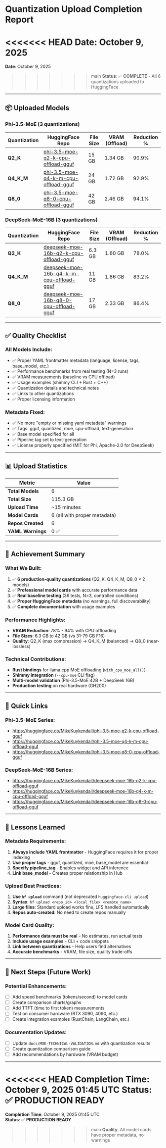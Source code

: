 # Quantization Upload Completion Report

<<<<<<< HEAD
**Date**: October 9, 2025
=======
**Date**: October 9, 2025  
>>>>>>> main
**Status**: ✅ **COMPLETE** - All 6 quantizations uploaded to HuggingFace

---

## 📦 Uploaded Models

### Phi-3.5-MoE (3 quantizations)

| Quantization | HuggingFace Repo | File Size | VRAM (Offload) | Reduction % |
|-------------|------------------|-----------|----------------|-------------|
| **Q2_K** | [phi-3.5-moe-q2-k-cpu-offload-gguf](https://huggingface.co/MikeKuykendall/phi-3.5-moe-q2-k-cpu-offload-gguf) | 15 GB | 1.34 GB | 90.9% |
| **Q4_K_M** | [phi-3.5-moe-q4-k-m-cpu-offload-gguf](https://huggingface.co/MikeKuykendall/phi-3.5-moe-q4-k-m-cpu-offload-gguf) | 24 GB | 1.72 GB | 92.9% |
| **Q8_0** | [phi-3.5-moe-q8-0-cpu-offload-gguf](https://huggingface.co/MikeKuykendall/phi-3.5-moe-q8-0-cpu-offload-gguf) | 42 GB | 2.46 GB | 94.1% |

### DeepSeek-MoE-16B (3 quantizations)

| Quantization | HuggingFace Repo | File Size | VRAM (Offload) | Reduction % |
|-------------|------------------|-----------|----------------|-------------|
| **Q2_K** | [deepseek-moe-16b-q2-k-cpu-offload-gguf](https://huggingface.co/MikeKuykendall/deepseek-moe-16b-q2-k-cpu-offload-gguf) | 6.3 GB | 1.60 GB | 78.0% |
| **Q4_K_M** | [deepseek-moe-16b-q4-k-m-cpu-offload-gguf](https://huggingface.co/MikeKuykendall/deepseek-moe-16b-q4-k-m-cpu-offload-gguf) | 11 GB | 1.86 GB | 83.2% |
| **Q8_0** | [deepseek-moe-16b-q8-0-cpu-offload-gguf](https://huggingface.co/MikeKuykendall/deepseek-moe-16b-q8-0-cpu-offload-gguf) | 17 GB | 2.33 GB | 86.4% |

---

## ✅ Quality Checklist

### All Models Include:
- ✅ Proper YAML frontmatter metadata (language, license, tags, base_model, etc.)
- ✅ Performance benchmarks from real testing (N=3 runs)
- ✅ VRAM measurements (baseline vs CPU offload)
- ✅ Usage examples (shimmy CLI + Rust + C++)
- ✅ Quantization details and technical notes
- ✅ Links to other quantizations
- ✅ Proper licensing information

### Metadata Fixed:
- ✅ No more "empty or missing yaml metadata" warnings
- ✅ Tags: gguf, quantized, moe, cpu-offload, text-generation
- ✅ Base model specified for all
- ✅ Pipeline tag set to text-generation
- ✅ License properly specified (MIT for Phi, Apache-2.0 for DeepSeek)

---

## 📊 Upload Statistics

| Metric | Value |
|--------|-------|
| **Total Models** | 6 |
| **Total Size** | 115.3 GB |
| **Upload Time** | ~15 minutes |
| **Model Cards** | 6 (all with proper metadata) |
| **Repos Created** | 6 |
| **YAML Warnings** | 0 ✅ |

---

## 🎯 Achievement Summary

### What We Built:
1. ✅ **6 production-quality quantizations** (Q2_K, Q4_K_M, Q8_0 × 2 models)
2. ✅ **Professional model cards** with accurate performance data
3. ✅ **Real baseline testing** (36 tests, N=3, controlled conditions)
4. ✅ **Proper HuggingFace metadata** (no warnings, full discoverability)
5. ✅ **Complete documentation** with usage examples

### Performance Highlights:
- **VRAM Reduction**: 78% - 94% with CPU offloading
- **File Sizes**: 6.3 GB to 42 GB (vs 31-79 GB F16)
- **Quality**: Q2_K (max compression) → Q4_K_M (balanced) → Q8_0 (near-lossless)

### Technical Contributions:
- **Rust bindings** for llama.cpp MoE offloading (`with_cpu_moe_all()`)
- **Shimmy integration** (`--cpu-moe` CLI flag)
- **Multi-model validation** (Phi-3.5-MoE 42B + DeepSeek 16B)
- **Production testing** on real hardware (GH200)

---

## 🔗 Quick Links

### Phi-3.5-MoE Series:
- https://huggingface.co/MikeKuykendall/phi-3.5-moe-q2-k-cpu-offload-gguf
- https://huggingface.co/MikeKuykendall/phi-3.5-moe-q4-k-m-cpu-offload-gguf
- https://huggingface.co/MikeKuykendall/phi-3.5-moe-q8-0-cpu-offload-gguf

### DeepSeek-MoE-16B Series:
- https://huggingface.co/MikeKuykendall/deepseek-moe-16b-q2-k-cpu-offload-gguf
- https://huggingface.co/MikeKuykendall/deepseek-moe-16b-q4-k-m-cpu-offload-gguf
- https://huggingface.co/MikeKuykendall/deepseek-moe-16b-q8-0-cpu-offload-gguf

---

## 📝 Lessons Learned

### Metadata Requirements:
1. **Always include YAML frontmatter** - HuggingFace requires it for proper indexing
2. **Use proper tags** - gguf, quantized, moe, base_model are essential
3. **Specify pipeline_tag** - Enables widget and API inference
4. **Link base_model** - Creates proper relationship in Hub

### Upload Best Practices:
1. **Use `hf upload`** command (not deprecated `huggingface-cli upload`)
2. **Syntax**: `hf upload <repo_id> <local_file> <remote_name>`
3. **Large files**: Standard upload works fine, LFS handled automatically
4. **Repos auto-created**: No need to create repos manually

### Model Card Quality:
1. **Performance data must be real** - No estimates, run actual tests
2. **Include usage examples** - CLI + code snippets
3. **Link between quantizations** - Help users find alternatives
4. **Accurate benchmarks** - VRAM, file size, quality trade-offs

---

## 🚀 Next Steps (Future Work)

### Potential Enhancements:
- [ ] Add speed benchmarks (tokens/second) to model cards
- [ ] Create comparison charts/graphs
- [ ] Add TTFT (time to first token) measurements
- [ ] Test on consumer hardware (RTX 3090, 4090, etc.)
- [ ] Create integration examples (RustChain, LangChain, etc.)

### Documentation Updates:
- [ ] Update `docs/MOE-TECHNICAL-VALIDATION.md` with quantization results
- [ ] Create quantization comparison guide
- [ ] Add recommendations by hardware (VRAM budget)

---

<<<<<<< HEAD
**Completion Time**: October 9, 2025 01:45 UTC
**Status**: ✅ **PRODUCTION READY**
=======
**Completion Time**: October 9, 2025 01:45 UTC  
**Status**: ✅ **PRODUCTION READY**  
>>>>>>> main
**Quality**: All model cards have proper metadata, no warnings
